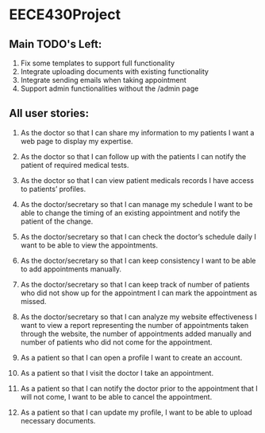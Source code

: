 # EECE430Project

## Main TODO's Left:
1. Fix some templates to support full functionality
2. Integrate uploading documents with existing functionality
3. Integrate sending emails when taking appointment
4. Support admin functionalities without the /admin page

## All user stories:
1. As the doctor so that I can share my information to my patients I want a web page to display my expertise.

2. As the doctor so that I can follow up with the patients I can notify the patient of required medical tests.

3. As the doctor so that I can view patient medicals records I have access to patients’ profiles.

4. As the doctor/secretary so that I can manage my schedule I want to be able to change the timing of an existing appointment and notify the patient of the change.

5. As the doctor/secretary so that I can check the doctor’s schedule daily I want to be able to view the appointments.

6. As the doctor/secretary so that I can keep consistency I want to be able to add appointments manually.

7. As the doctor/secretary so that I can keep track of number of patients who did not show up for the appointment I can mark the appointment as missed.

8. As the doctor/secretary so that I can analyze my website effectiveness I want to view a report representing the number of appointments taken through the website, the number of appointments added manually and number of patients who did not come for the appointment.

9. As a patient so that I can open a profile I want to create an account.

10. As a patient so that I visit the doctor I take an appointment.

11. As a patient so that I can notify the doctor prior to the appointment that I will not come, I want to be able to cancel the appointment.

12. As a patient so that I can update my profile, I want to be able to upload necessary documents.

